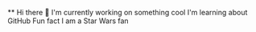 ** Hi there 👋
I'm currently working on something cool
I'm learning about GitHub
Fun fact I am a Star Wars fan
